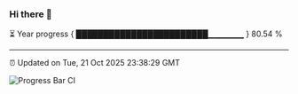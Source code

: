 ### Hi there 👋

⏳ Year progress { ████████████████████████▁▁▁▁▁▁ } 80.54 %

---

⏰ Updated on Tue, 21 Oct 2025 23:38:29 GMT

![Progress Bar CI](https://github.com/IshwaranRudhara/GIT-ACTION/workflows/Progress%20Bar%20CI/badge.svg)
